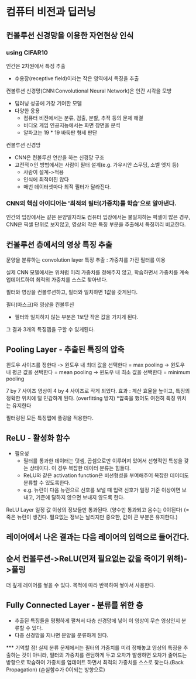 # 컴퓨터 비전과 딥러닝

## 컨볼루션 신경망을 이용한 자연현상 인식
### using CIFAR10

인간은 2차원에서 특징 추출
- 수용장(receptive field)이라는 작은 영역에서 특징을 추출

컨볼루션 신경망(CNN:Convolutional Neural Network)은 인간 시각을 모방
- 딥러닝 성공에 가장 기여한 모델
- 다양한 응용
  - 컴퓨터 비전에서는 분류, 검출, 분할, 추적 등의 문제 해결
  - 비디오 게임 인공지능에서는 화면 장면을 분석
  - 알파고는 19 * 19 바둑판 형세 판단

컨볼루션 신경망
- CNN은 컨볼루션 연산을 하는 신경망 구조
- 고전적ㅇ인 방법에서는 사람이 필터 설계(e.g. 가우시안 스무딩, 소벨 엣지 등)
  - 사람이 설계->적용
  - 인식에 최적이진 않다
  - 매번 데이터셋마다 최적 필터가 달라진다.
 
### CNN의 핵심 아이디어는 '최적의 필터(가중치)를 학습'으로 알아낸다.

인간의 입장에서는 같은 문양일지라도 컴퓨터 입장에서는 불일치하는 픽셀이 많은 경우,
CNN은 픽셀 단위로 보지않고, 영상의 작은 특징 부분을 추출해서 특징끼리 비교한다.

## 컨볼루션 층에서의 영상 특징 추출
문양을 분류하는 convolution layer
특징 추출 : 가중치를 가진 필터를 이용

실제 CNN 모델에서는 위처럼 미리 가중치를 정해주지 않고, 학습하면서 가중치를 계속 업데이트하여 최적의 가중치를 스스로 찾아낸다.

필터와 영상을 컨볼루션하고, 필터와 일치하면 1값을 갖게된다.

필터(마스크)와 영상을 컨볼루션
  - 필터와 일치하지 않는 부분은 1보닫 작은 값을 가지게 된다.

그 결과 3개의 특징맵을 구할 수 있게된다.

## Pooling Layer - 추출된 특징의 압축
윈도우 사이즈를 정한다
-> 윈도우 내 최대 값을 선택한다 = max pooling
-> 윈도우 내 평균 값을 선택한다 = mean pooling
-> 윈도우 내 최소 값을 선택한다 = minimum pooling

7 by 7 사이즈 영상이 4 by 4 사이즈로 작게 되었다.
효과 : 계산 효율을 높이고, 특징의 정확한 위치에 덜 민감하게 된다. (overfitting 방지)
*압축을 했어도 여전히 특징 위치는 유지한다

필터링된 모든 특징맵에 풀링을 적용한다.

## ReLU - 활성화 함수
- 필요성
  - 필터를 통과한 데이터는 덧셈, 곱셈으로만 이루어져 있어서 선형적인 특성을 갖는 상태이다. 이 경우 복잡한 데이터 분류는 힘들다.
  - ReLU와 같은 activation function은 비선형성을 부여해주어 복잡한 데이터도 분류할 수 있도록한다.
  - e.g. 뉴런이 다음 뉴런으로 신호를 보낼 때 입력 신호가 일정 기준 이상이면 보내고, 기준에 달하지 않으면 보내지 않도록 한다.
 
ReLU Layer
일정 값 이상의 정보들만 통과된다. (양수만 통과되고 음수는 0이된다) (=죽은 뉴런이 생긴다. 필요없는 정보는 날리지만 중요한, 값이 큰 부분은 유지한다.)

## 레이어에서 나온 결과는 다음 레이어의 입력으로 들어간다.
## 순서 컨볼루션->ReLU(먼저 필요없는 값을 죽이기 위해)->풀링
더 깊게 레이어를 쌓을 수 있다. 목적에 따라 반복하여 쌓아서 사용한다.

## Fully Connected Layer - 분류를 위한 층
- 추출된 특징들을 평평하게 펼쳐서 다층 신경망에 넣어 이 영상이 무슨 영상인지 분류할 수 있다.
- 다층 신경망을 지나면 문양을 분류하게 된다.

*** 기억할 점!
실제 분류 문제에서는 필터의 가중치를 미리 정해놓고 영상의 특징을 추출하는 것이 아니라, 필터의 가중치를 랜덤하게 두고 오차가 발생하면 오차가 줄어드는 방향으로 학습하여 가중치를 업데이트 하면서 최적의 가중치를 스스로 찾는다.(Back Propagation) (손실함수가 0이되는 방향으로)
